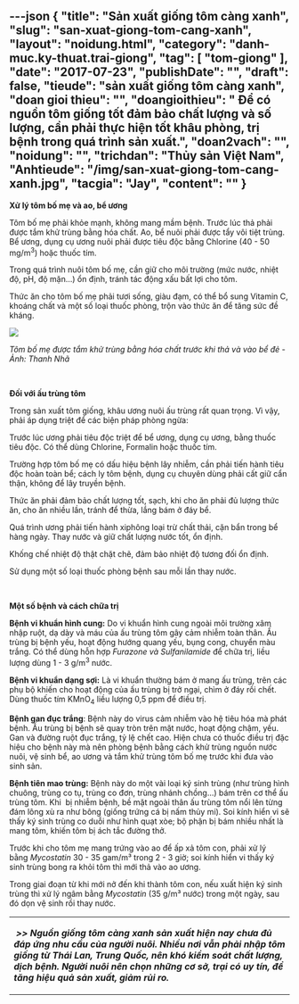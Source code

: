 ---json
{
    "title": "Sản xuất giống tôm càng xanh",
    "slug": "san-xuat-giong-tom-cang-xanh",
    "layout": "noidung.html",
    "category": "danh-muc.ky-thuat.trai-giong",
    "tag": [
        "tom-giong"
    ],
    "date": "2017-07-23",
    "publishDate": "",
    "draft": false,
    "tieude": "sản xuất giống tôm càng xanh",
    "doan gioi thieu": "",
    "doangioithieu": " Để có nguồn tôm giống tốt đảm bảo chất lượng và số lượng, cần phải thực hiện tốt khâu phòng, trị bệnh trong quá trình sản xuất.",
    "doan2vach": "",
    "noidung": "",
    "trichdan": "Thủy sản Việt Nam",
    "Anhtieude": "/img/san-xuat-giong-tom-cang-xanh.jpg",
    "tacgia": "Jay",
    "__content__": ""
}
---
<p><strong>Xử l&yacute; t&ocirc;m bố mẹ v&agrave; ao, bể ương</strong></p>

<p>T&ocirc;m bố mẹ phải khỏe mạnh, kh&ocirc;ng mang mầm bệnh. Trước l&uacute;c thả phải được tắm khử tr&ugrave;ng bằng h&oacute;a chất. Ao, bể nu&ocirc;i phải được tẩy v&ocirc;i tiệt tr&ugrave;ng. Bể ương, dụng cụ ương nu&ocirc;i phải được ti&ecirc;u độc bằng Chlorine (40 - 50 mg/m<sup>3</sup>) hoặc thuốc t&iacute;m.</p>

<p>Trong qu&aacute; tr&igrave;nh nu&ocirc;i t&ocirc;m bố mẹ, cần giữ cho m&ocirc;i trường (mức nước, nhiệt độ, pH, độ mặn&hellip;) ổn định, tr&aacute;nh t&aacute;c động xấu bất lợi cho t&ocirc;m.</p>

<p>Thức ăn cho t&ocirc;m bố mẹ phải tươi sống, gi&agrave;u đạm, c&oacute; thể bổ sung Vitamin C, kho&aacute;ng chất v&agrave; một số loại thuốc ph&ograve;ng, trộn v&agrave;o thức ăn để tăng sức đề kh&aacute;ng.</p>

<p><strong><img src="http://www.thuysanvietnam.com.vn/uploads/article2/baiviet/nuoitrong/z300-con-tom-856-.jpg" /></strong></p>

<p><em>T&ocirc;m bố mẹ được tắm khử tr&ugrave;ng bằng h&oacute;a chất trước khi thả v&agrave; v&agrave;o bể đẻ - Ảnh: Thanh Nh&atilde;&nbsp;</em></p>

<p>&nbsp;</p>

<p><strong>Đối với ấu tr&ugrave;ng t&ocirc;m</strong></p>

<p>Trong sản xuất t&ocirc;m giống, kh&acirc;u ương nu&ocirc;i ấu tr&ugrave;ng rất quan trọng. V&igrave; vậy, phải &aacute;p dụng triệt để c&aacute;c biện ph&aacute;p ph&ograve;ng ngừa:</p>

<p>Trước l&uacute;c ương phải ti&ecirc;u độc triệt để bể ương, dụng cụ ương, bằng thuốc ti&ecirc;u độc. C&oacute; thể d&ugrave;ng Chlorine, Formalin hoặc thuốc t&iacute;m.</p>

<p>Trường hợp t&ocirc;m bố mẹ c&oacute; dấu hiệu bệnh l&acirc;y nhiễm, cần phải tiến h&agrave;nh ti&ecirc;u độc ho&agrave;n to&agrave;n bể; c&aacute;ch ly t&ocirc;m bệnh, dụng cụ chuy&ecirc;n d&ugrave;ng phải cất giữ cẩn thận, kh&ocirc;ng để l&acirc;y truyền bệnh.</p>

<p>Thức ăn phải đảm bảo chất lượng tốt, sạch, khi cho ăn phải đủ lượng thức ăn, cho ăn nhiều lần, tr&aacute;nh để thừa, lắng b&aacute;m ở đ&aacute;y bể.</p>

<p>Qu&aacute; tr&igrave;nh ương phải tiến h&agrave;nh xiph&ocirc;ng loại trừ chất thải, cặn bẩn trong bể h&agrave;ng ng&agrave;y. Thay nước v&agrave; giữ chất lượng nước tốt, ổn định.</p>

<p>Khống chế nhiệt độ thật chặt chẽ, đảm bảo nhiệt độ tương đối ổn định.</p>

<p>Sử dụng một số loại thuốc ph&ograve;ng bệnh sau mỗi lần thay nước.</p>

<p>&nbsp;</p>

<p><strong>Một số bệnh v&agrave; c&aacute;ch chữa trị</strong></p>

<p><strong>Bệnh vi khuẩn h&igrave;nh cung:</strong>&nbsp;Do vi khuẩn h&igrave;nh cung ngo&agrave;i m&ocirc;i trường x&acirc;m nhập ruột, dạ d&agrave;y v&agrave; m&aacute;u của ấu tr&ugrave;ng t&ocirc;m g&acirc;y cảm nhiễm to&agrave;n th&acirc;n. Ấu tr&ugrave;ng bị bệnh yếu, hoạt động hướng quang yếu, bụng cong, chuyển m&agrave;u trắng. C&oacute; thể d&ugrave;ng hỗn hợp&nbsp;<em>Furazone v&agrave; Sulfanilamide</em>&nbsp;để chữa trị, liều lượng d&ugrave;ng 1 - 3 g/m<sup>3</sup>&nbsp;nước.</p>

<p><strong>Bệnh vi khuẩn dạng sợi:</strong>&nbsp;L&agrave; vi khuẩn thường b&aacute;m ở mang ấu tr&ugrave;ng, tr&ecirc;n c&aacute;c phụ bộ khiến cho hoạt động của ấu tr&ugrave;ng bị trở ngại, ch&igrave;m ở đ&aacute;y rồi chết. D&ugrave;ng thuốc t&iacute;m KMnO<sub>4</sub>&nbsp;liều lượng 0,5 ppm để điều trị.</p>

<p><strong>Bệnh gan đục trắng</strong>: Bệnh n&agrave;y do virus cảm nhiễm v&agrave;o hệ ti&ecirc;u h&oacute;a m&agrave; ph&aacute;t bệnh. Ấu tr&ugrave;ng bị bệnh sẽ quay tr&ograve;n tr&ecirc;n mặt nước, hoạt động chậm, yếu. Gan v&agrave; đường ruột đục trắng, tỷ lệ chết cao. Hiện chưa c&oacute; thuốc điều trị đặc hiệu cho bệnh n&agrave;y m&agrave; n&ecirc;n ph&ograve;ng bệnh bằng c&aacute;ch khử tr&ugrave;ng nguồn nước nu&ocirc;i, vệ sinh bể, ao ương v&agrave; tắm khử tr&ugrave;ng t&ocirc;m bố mẹ trước khi đưa v&agrave;o sinh sản.</p>

<p><strong>Bệnh ti&ecirc;n mao tr&ugrave;ng:</strong>&nbsp;Bệnh n&agrave;y do một v&agrave;i loại k&yacute; sinh tr&ugrave;ng (như tr&ugrave;ng h&igrave;nh chu&ocirc;ng, tr&ugrave;ng co tụ, tr&ugrave;ng co đơn, tr&ugrave;ng nh&aacute;nh chồng...) b&aacute;m tr&ecirc;n cơ thể ấu tr&ugrave;ng t&ocirc;m. Khi&nbsp; bị nhiễm bệnh, bề mặt ngo&agrave;i th&acirc;n ấu tr&ugrave;ng t&ocirc;m nổi l&ecirc;n từng đ&aacute;m l&ocirc;ng x&ugrave; ra như b&ocirc;ng (giống trứng c&aacute; bị nấm thủy mi). Soi k&iacute;nh hiển vi sẽ thấy k&yacute; sinh tr&ugrave;ng co duỗi như h&igrave;nh quạt x&ograve;e; bộ phận bị b&aacute;m nhiều nhất l&agrave; mang t&ocirc;m, khiến t&ocirc;m bị &aacute;ch tắc đường thở.</p>

<p>Trước khi cho t&ocirc;m mẹ mang trứng v&agrave;o ao để ấp xả t&ocirc;m con, phải xử l&yacute; bằng&nbsp;<em>Mycostatin</em>&nbsp;30 - 35 gam/m&sup3; trong 2 - 3 giờ; soi k&iacute;nh hiển vi thấy k&yacute; sinh tr&ugrave;ng bong ra khỏi t&ocirc;m th&igrave; mới thả v&agrave;o ao ương.</p>

<p>Trong giai đoạn từ khi mới nở đến khi th&agrave;nh t&ocirc;m con, nếu xuất hiện k&yacute; sinh tr&ugrave;ng th&igrave; xử l&yacute; ng&acirc;m bằng&nbsp;<em>Mycostatin</em>&nbsp;(35 g/m&sup3; nước) trong một ng&agrave;y, sau đ&oacute; dọn vệ sinh rồi thay nước.&nbsp;</p>

<table>
	<tbody>
		<tr>
			<td>
			<p><strong><em>&nbsp;&gt;&gt; Nguồn giống t&ocirc;m c&agrave;ng xanh sản xuất hiện nay chưa đủ đ&aacute;p ứng nhu cầu của người nu&ocirc;i. Nhiều nơi vẫn phải nhập t&ocirc;m giống từ Th&aacute;i Lan, Trung Quốc, n&ecirc;n kh&oacute; kiểm so&aacute;t chất lượng, dịch bệnh. Người nu&ocirc;i n&ecirc;n chọn những cơ sở, trại c&oacute; uy t&iacute;n, để tăng hiệu quả sản xuất, giảm rủi ro.</em></strong></p>
			</td>
		</tr>
	</tbody>
</table>
